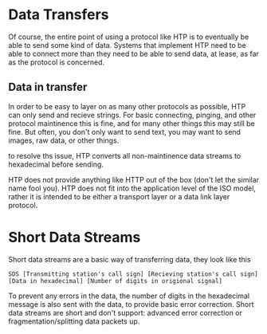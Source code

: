 # Data Transfers
Of course, the entire point of using a protocol like HTP is to eventually be able to send some kind of data. Systems that implement HTP need to be able to connect more than they need to be able to send data, at lease, as far as the protocol is concerned.

## Data in transfer
In order to be easy to layer on as many other protocols as possible, HTP can only send and recieve strings. For basic connecting, pinging, and other protocol maintinence this is fine, and for many other things this may still be fine. But often, you don't only want to send text, you may want to send images, raw data, or other things. 

to resolve ths issue, HTP converts all non-maintinence data streams to hexadecimal before sending.

HTP does not provide anything like HTTP out of the box (don't let the similar name fool you). HTP does not fit into the application level of the ISO model, rather it is intended to be either a transport layer or a data link layer protocol.

# Short Data Streams
Short data streams are a basic way of transferring data, they look like this
```
SDS [Transmitting station's call sign] [Recieving station's call sign] [Data in hexadecimal] [Number of digits in origional signal]
```
To prevent any errors in the data, the number of digits in the hexadecimal message is also sent with the data, to provide basic error correction. Short data streams are short and don't support: advanced error correction or fragmentation/splitting data packets up.